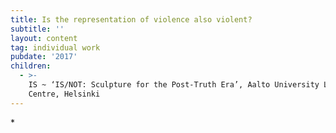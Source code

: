 ```yaml
---
title: Is the representation of violence also violent?
subtitle: ''
layout: content
tag: individual work
pubdate: '2017'
children:
  - >-
    IS ~ ‘IS/NOT: Sculpture for the Post-Truth Era’, Aalto University Learning
    Centre, Helsinki
---
```

\*
